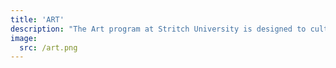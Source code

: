 ```yaml
---
title: 'ART'
description: "The Art program at Stritch University is designed to cultivate creativity, critical thinking, and technical skills in students who are passionate about the visual arts. Our comprehensive curriculum offers a balanced blend of traditional techniques and contemporary practices, preparing students for a dynamic and evolving artistic landscape."
image:
  src: /art.png
---
```

